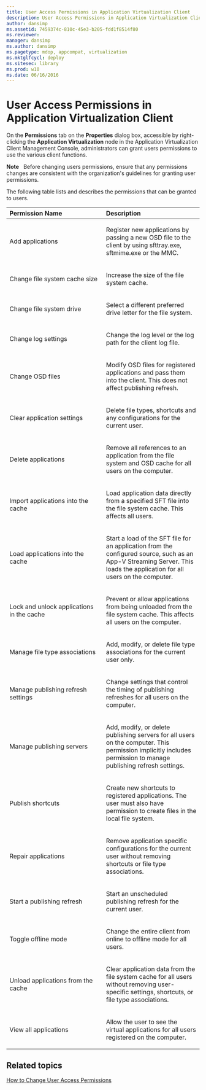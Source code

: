 ```yaml
---
title: User Access Permissions in Application Virtualization Client
description: User Access Permissions in Application Virtualization Client
author: dansimp
ms.assetid: 7459374c-810c-45e3-b205-fdd1f8514f80
ms.reviewer: 
manager: dansimp
ms.author: dansimp
ms.pagetype: mdop, appcompat, virtualization
ms.mktglfcycl: deploy
ms.sitesec: library
ms.prod: w10
ms.date: 06/16/2016
---
```



# User Access Permissions in Application Virtualization Client


On the **Permissions** tab on the **Properties** dialog box, accessible by right-clicking the **Application Virtualization** node in the Application Virtualization Client Management Console, administrators can grant users permissions to use the various client functions.

**Note**  
Before changing users permissions, ensure that any permissions changes are consistent with the organization's guidelines for granting user permissions.

 

The following table lists and describes the permissions that can be granted to users.

<table>
<colgroup>
<col width="50%" />
<col width="50%" />
</colgroup>
<thead>
<tr class="header">
<th align="left">Permission Name</th>
<th align="left">Description</th>
</tr>
</thead>
<tbody>
<tr class="odd">
<td align="left"><p>Add applications</p></td>
<td align="left"><p>Register new applications by passing a new OSD file to the client by using sfttray.exe, sftmime.exe or the MMC.</p></td>
</tr>
<tr class="even">
<td align="left"><p>Change file system cache size</p></td>
<td align="left"><p>Increase the size of the file system cache.</p></td>
</tr>
<tr class="odd">
<td align="left"><p>Change file system drive</p></td>
<td align="left"><p>Select a different preferred drive letter for the file system.</p></td>
</tr>
<tr class="even">
<td align="left"><p>Change log settings</p></td>
<td align="left"><p>Change the log level or the log path for the client log file.</p></td>
</tr>
<tr class="odd">
<td align="left"><p>Change OSD files</p></td>
<td align="left"><p>Modify OSD files for registered applications and pass them into the client. This does not affect publishing refresh.</p></td>
</tr>
<tr class="even">
<td align="left"><p>Clear application settings</p></td>
<td align="left"><p>Delete file types, shortcuts and any configurations for the current user.</p></td>
</tr>
<tr class="odd">
<td align="left"><p>Delete applications</p></td>
<td align="left"><p>Remove all references to an application from the file system and OSD cache for all users on the computer.</p></td>
</tr>
<tr class="even">
<td align="left"><p>Import applications into the cache</p></td>
<td align="left"><p>Load application data directly from a specified SFT file into the file system cache. This affects all users.</p></td>
</tr>
<tr class="odd">
<td align="left"><p>Load applications into the cache</p></td>
<td align="left"><p>Start a load of the SFT file for an application from the configured source, such as an App-V Streaming Server. This loads the application for all users on the computer.</p></td>
</tr>
<tr class="even">
<td align="left"><p>Lock and unlock applications in the cache</p></td>
<td align="left"><p>Prevent or allow applications from being unloaded from the file system cache. This affects all users on the computer.</p></td>
</tr>
<tr class="odd">
<td align="left"><p>Manage file type associations</p></td>
<td align="left"><p>Add, modify, or delete file type associations for the current user only.</p></td>
</tr>
<tr class="even">
<td align="left"><p>Manage publishing refresh settings</p></td>
<td align="left"><p>Change settings that control the timing of publishing refreshes for all users on the computer.</p></td>
</tr>
<tr class="odd">
<td align="left"><p>Manage publishing servers</p></td>
<td align="left"><p>Add, modify, or delete publishing servers for all users on the computer. This permission implicitly includes permission to manage publishing refresh settings.</p></td>
</tr>
<tr class="even">
<td align="left"><p>Publish shortcuts</p></td>
<td align="left"><p>Create new shortcuts to registered applications. The user must also have permission to create files in the local file system.</p></td>
</tr>
<tr class="odd">
<td align="left"><p>Repair applications</p></td>
<td align="left"><p>Remove application specific configurations for the current user without removing shortcuts or file type associations.</p></td>
</tr>
<tr class="even">
<td align="left"><p>Start a publishing refresh</p></td>
<td align="left"><p>Start an unscheduled publishing refresh for the current user.</p></td>
</tr>
<tr class="odd">
<td align="left"><p>Toggle offline mode</p></td>
<td align="left"><p>Change the entire client from online to offline mode for all users.</p></td>
</tr>
<tr class="even">
<td align="left"><p>Unload applications from the cache</p></td>
<td align="left"><p>Clear application data from the file system cache for all users without removing user-specific settings, shortcuts, or file type associations.</p></td>
</tr>
<tr class="odd">
<td align="left"><p>View all applications</p></td>
<td align="left"><p>Allow the user to see the virtual applications for all users registered on the computer.</p></td>
</tr>
</tbody>
</table>

 

## Related topics


[How to Change User Access Permissions](how-to-change-user-access-permissions.md)

 

 





